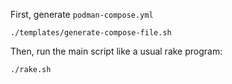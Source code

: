 First, generate `podman-compose.yml`
```
./templates/generate-compose-file.sh
```

Then, run the main script like a usual rake program:
```
./rake.sh
```
